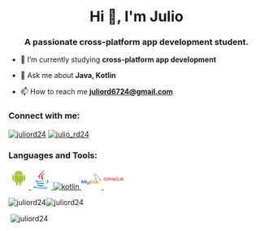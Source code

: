 <h1 align="center">Hi 👋, I'm Julio</h1>
<h3 align="center">A passionate cross-platform app development student.</h3>


- 🌱 I’m currently studying **cross-platform app development**

- 💬 Ask me about **Java, Kotlin**

- 📫 How to reach me **juliord6724@gmail.com**

<h3 align="left">Connect with me:</h3>
<p align="left">
<a href="https://linkedin.com/in/juliord24" target="blank"><img align="center" src="https://raw.githubusercontent.com/rahuldkjain/github-profile-readme-generator/master/src/images/icons/Social/linked-in-alt.svg" alt="juliord24" height="30" width="40" /></a>
<a href="https://instagram.com/julio_rd24" target="blank"><img align="center" src="https://raw.githubusercontent.com/rahuldkjain/github-profile-readme-generator/master/src/images/icons/Social/instagram.svg" alt="julio_rd24" height="30" width="40" /></a>
</p>

<h3 align="left">Languages and Tools:</h3>
<p align="left"> <a href="https://developer.android.com" target="_blank" rel="noreferrer"> <img src="https://raw.githubusercontent.com/devicons/devicon/master/icons/android/android-original-wordmark.svg" alt="android" width="40" height="40"/> </a> <a href="https://www.java.com" target="_blank" rel="noreferrer"> <img src="https://raw.githubusercontent.com/devicons/devicon/master/icons/java/java-original.svg" alt="java" width="40" height="40"/> </a> <a href="https://kotlinlang.org" target="_blank" rel="noreferrer"> <img src="https://www.vectorlogo.zone/logos/kotlinlang/kotlinlang-icon.svg" alt="kotlin" width="40" height="40"/> </a> <a href="https://www.mysql.com/" target="_blank" rel="noreferrer"> <img src="https://raw.githubusercontent.com/devicons/devicon/master/icons/mysql/mysql-original-wordmark.svg" alt="mysql" width="40" height="40"/> </a> <a href="https://www.oracle.com/" target="_blank" rel="noreferrer"> <img src="https://raw.githubusercontent.com/devicons/devicon/master/icons/oracle/oracle-original.svg" alt="oracle" width="40" height="40"/> </a> </p>

<p><img align="left" src="https://github-readme-stats.vercel.app/api/top-langs?username=juliord24&show_icons=true&locale=en&layout=compact" alt="juliord24" /></p>
<p align="left"> <img src="https://komarev.com/ghpvc/?username=juliord24&label=Profile%20views&color=0e93b4&style=flat" alt="juliord24" /> </p>

<p>&nbsp;<img align="center" src="https://github-readme-stats.vercel.app/api?username=juliord24&show_icons=true&locale=en" alt="juliord24" /></p>
